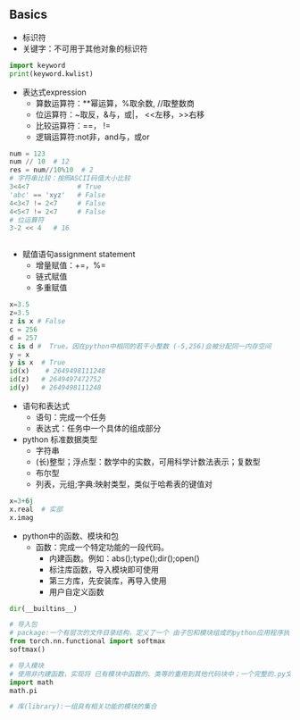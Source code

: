 ## Basics
* 标识符
* 关键字：不可用于其他对象的标识符
```python
import keyword
print(keyword.kwlist)

```
* 表达式expression
    * 算数运算符：**幂运算，%取余数, //取整数商
    * 位运算符：~取反，&与，或|， <<左移，>>右移
    * 比较运算符：==， !=
    * 逻辑运算符:not非，and与，或or
```python
num = 123
num // 10  # 12
res = num//10%10  # 2
# 字符串比较：按照ASCII码值大小比较
3<4<7            # True
'abc' == 'xyz'   # False
4<3<7 != 2<7     # False
4<5<7 != 2<7     # False
# 位运算符
3-2 << 4   # 16



```
* 赋值语句assignment statement
    * 增量赋值：+=，%=
    * 链式赋值
    * 多重赋值

```python
x=3.5
z=3.5
z is x # False
c = 256
d = 257 
c is d #  True。因在python中相同的若干小整数 (-5,256)会被分配同一内存空间
y = x
y is x  # True
id(x)    # 2649498111248
id(z)   # 2649497472752
id(y)   # 2649498111248
```
* 语句和表达式
    * 语句：完成一个任务
    * 表达式：任务中一个具体的组成部分
* python 标准数据类型
    * 字符串
    * (长)整型；浮点型：数学中的实数，可用科学计数法表示；复数型
    * 布尔型
    * 列表，元组;字典:映射类型，类似于哈希表的键值对
```python
x=3+6j
x.real  # 实部
x.imag

```
* python中的函数、模块和包
    * 函数：完成一个特定功能的一段代码。
        * 内建函数。例如：abs();type();dir();open()
        * 标注库函数，导入模块即可使用
        * 第三方库，先安装库，再导入使用
        * 用户自定义函数
```python
dir(__builtins__)

# 导入包
# package:一个有层次的文件目录结构，定义了一个 由子包和模块组成的python应用程序执行环境
from torch.nn.functional import softmax
softmax()

# 导入模块
# 使用非内建函数，实现将 已有模块中函数的、类等的重用到其他代码块中；一个完整的.py文件即是一个模块。
import math   
math.pi

# 库(library):一组具有相关功能的模块的集合





```